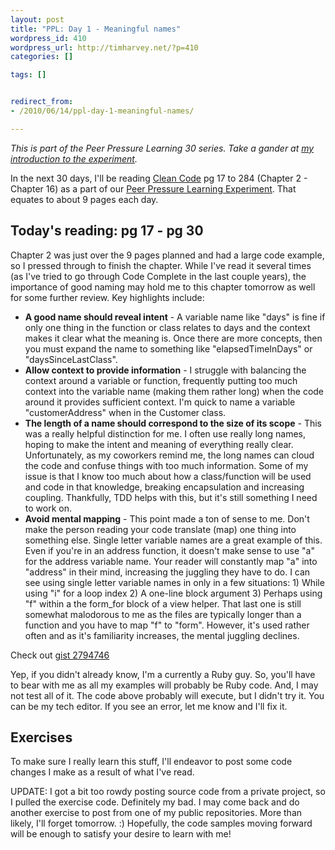 ```yaml
--- 
layout: post
title: "PPL: Day 1 - Meaningful names"
wordpress_id: 410
wordpress_url: http://timharvey.net/?p=410
categories: []

tags: []


redirect_from:
- /2010/06/14/ppl-day-1-meaningful-names/

---
```

_This is part of the Peer Pressure Learning 30 series. Take a gander at [my introduction to the experiment](http://timharvey.net/2010/06/11/peer-pressure-learning-experiment/)._

In the next 30 days, I'll be reading [Clean Code](http://www.amazon.com/gp/product/0132350882?ie=UTF8&tag=timharvethebl-20&linkCode=as2&camp=1789&creative=390957&creativeASIN=0132350882) pg 17 to 284 (Chapter 2 - Chapter 16) as a part of our [Peer Pressure Learning Experiment](http://timharvey.net/2010/06/11/peer-pressure-learning-experiment/). That equates to about 9 pages each day.

## Today's reading: pg 17 - pg 30

Chapter 2 was just over the 9 pages planned and had a large code example, so I pressed through to finish the chapter. While I've read it several times (as I've tried to go through Code Complete in the last couple years), the importance of good naming may hold me to this chapter tomorrow as well for some further review. Key highlights include:

- **A good name should reveal intent** - A variable name like "days" is fine if only one thing in the function or class relates to days and the context makes it clear what the meaning is. Once there are more concepts, then you must expand the name to something like "elapsedTimeInDays" or "daysSinceLastClass".
- **Allow context to provide information** - I struggle with balancing the context around a variable or function, frequently putting too much context into the variable name (making them rather long) when the code around it provides sufficient context. I'm quick to name a variable "customerAddress" when in the Customer class.
- **The length of a name should correspond to the size of its scope** - This was a really helpful distinction for me. I often use really long names, hoping to make the intent and meaning of everything really clear. Unfortunately, as my coworkers remind me, the long names can cloud the code and confuse things with too much information. Some of my issue is that I know too much about how a class/function will be used and code in that knowledge, breaking encapsulation and increasing coupling. Thankfully, TDD helps with this, but it's still something I need to work on.
- **Avoid mental mapping** - This point made a ton of sense to me. Don't make the person reading your code translate (map) one thing into something else. Single letter variable names are a great example of this. Even if you're in an address function, it doesn't make sense to use "a" for the address variable name. Your reader will constantly map "a" into "address" in their mind, increasing the juggling they have to do. I can see using single letter variable names in only in a few situations: 1) While using "i" for a loop index 2) A one-line block argument 3) Perhaps using "f" within a the form_for block of a view helper. That last one is still somewhat malodorous to me as the files are typically longer than a function and you have to map "f" to "form". However, it's used rather often and as it's familiarity increases, the mental juggling declines.

Check out [gist 2794746](https://gist.github.com/2794746)

Yep, if you didn't already know, I'm a currently a Ruby guy. So, you'll have to bear with me as all my examples will probably be Ruby code. And, I may not test all of it. The code above probably will execute, but I didn't try it. You can be my tech editor. If you see an error, let me know and I'll fix it.

## Exercises

To make sure I really learn this stuff, I'll endeavor to post some code changes I make as a result of what I've read.

UPDATE: I got a bit too rowdy posting source code from a private project, so I pulled the exercise code. Definitely my bad. I may come back and do another exercise to post from one of my public repositories. More than likely, I'll forget tomorrow. :) Hopefully, the code samples moving forward will be enough to satisfy your desire to learn with me!
